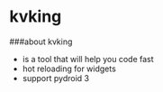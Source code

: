 # kvking
###about kvking
- is a tool that will help you code fast
- hot reloading for widgets
- support pydroid 3
